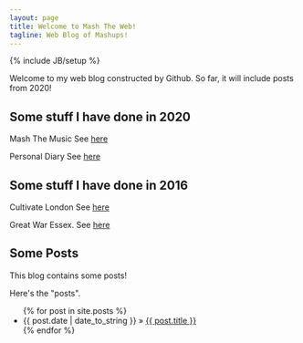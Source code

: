 ```yaml
---
layout: page
title: Welcome to Mash The Web!
tagline: Web Blog of Mashups!
---
```

{% include JB/setup %}

Welcome to my web blog constructed by Github. So far, it will include posts from 2020!

## Some stuff I have done in 2020

<p>
Mash The Music See <a href="http://mashthemusic.github.io/">here</a>
</p>

<p>
Personal Diary See <a href="http://fametheweb.wordpress.com/">here</a>
</p>

## Some stuff I have done in 2016

<p>
Cultivate London See <a href="http://cultivatelondongfn.tumblr.com">here</a> 
</p>
<p>
Great War Essex. See <a href="http://mashtheweb.github.io/greatwaressex.html">here</a>
</p>

## Some Posts

This blog contains some posts!

Here's the "posts".

<ul class="posts">
  {% for post in site.posts %}
    <li><span>{{ post.date | date_to_string }}</span> &raquo; <a href="{{ BASE_PATH }}{{ post.url }}">{{ post.title }}</a></li>
  {% endfor %}
</ul>


